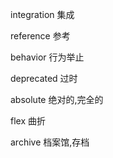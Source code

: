 integration 集成

reference 参考

behavior 行为举止

deprecated 过时

absolute 绝对的,完全的

flex 曲折

archive 档案馆,存档